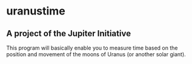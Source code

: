 # uranustime
## A project of the Jupiter Initiative
This program will basically enable you to measure time based on the position and movement of the moons of Uranus (or another solar giant).
